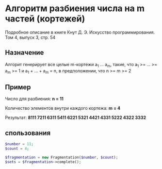 # Алгоритм разбиения числа на m частей (кортежей)
Подробное описание в книге Кнут Д. Э. Искусство программирования. Том 4, выпуск 3, стр. 54
## Назначение
Алгорит генерирует все целые m-кортежи a<sub>1</sub> ... a<sub>m</sub>, такие, 
что a<sub>1</sub> >= ... >= a<sub>m</sub> >= 1 и a<sub>1</sub> + ... + a<sub>m</sub> = n,
в предположении, что n >= m >= 2

## Пример
Число для разбиения: **n = 11**

Количество элементов внутри каждого кортежа: **m = 4**

Результат: **8111 7211 6311 5411 6221 5321 4421 4331 5222 4322 3332**

## спользования
```php
$number = 11;
$count = 4;

$fragmentation = new Fragmentation($number, $count);
$sets = $fragmentation->complete();
```

